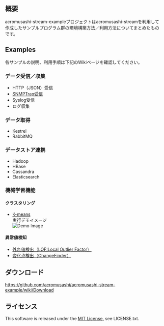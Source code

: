 ## 概要
acromusashi-stream-exampleプロジェクトはacromusashi-streamを利用して作成したサンプルプログラム群の環境構築方法／利用方法についてまとめたものです。  

## Examples
各サンプルの説明、利用手順は下記のWikiページを確認してください。  

### データ受信／収集
- HTTP（JSON）受信
- [SNMPTrap受信](https://github.com/acromusashi/acromusashi-stream-example/wiki/SNMPTrapReceive)
- Syslog受信
- ログ収集

### データ取得
- Kestrel
- RabbitMQ

### データストア連携
- Hadoop
- HBase
- Cassandra
- Elasticsearch

### 機械学習機能

#### クラスタリング
- [K-means](https://github.com/acromusashi/acromusashi-stream-example/wiki/KMeansFunction)  
実行デモイメージ  
![Demo Image](http://acromusashi.github.io/acromusashi-stream-ml/images/kmeans-demo.jpg)  

#### 異常値検知 
- [外れ値検出（LOF:Local Outlier Factor）](https://github.com/acromusashi/acromusashi-stream-example/wiki/LOFFunction)
- [変化点検出（ChangeFinder）](https://github.com/acromusashi/acromusashi-stream-example/wiki/ChangeFinderFunction)

## ダウンロード
https://github.com/acromusashi/acromusashi-stream-example/wiki/Download

## ライセンス
This software is released under the [MIT License](http://choosealicense.com/licenses/mit/), see LICENSE.txt.
